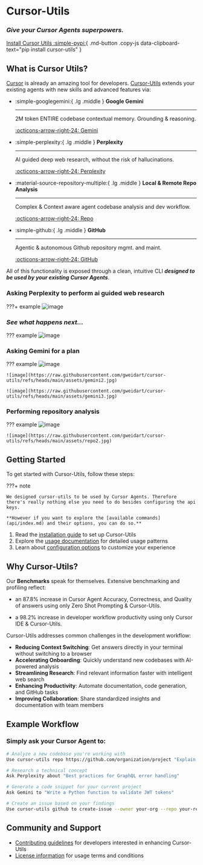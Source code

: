 # Cursor-Utils

### **_Give your Cursor Agents superpowers._**

[Install Cursor Utils :simple-pypi:](installation.md#){ .md-button .copy-js data-clipboard-text="pip install cursor-utils" }


## What is Cursor Utils?

[Cursor](https://www.cursor.com/) is already an amazing tool for developers. [Cursor-Utils](https://github.com/gweidart/cursor-utils) extends your existing agents with new skills and advanced features via:

<div class="grid cards" markdown>

-   :simple-googlegemini:{ .lg .middle } __Google Gemini__

    ---

    2M token ENTIRE codebase contextual memory. 
    Grounding & reasoning.

    [:octicons-arrow-right-24: Gemini](#)

-   :simple-perplexity:{ .lg .middle } __Perplexity__

    ---

    AI guided deep web research, without the 
    risk of hallucinations.

    [:octicons-arrow-right-24: Perplexity](#)

-   :material-source-repository-multiple:{ .lg .middle } __Local & Remote Repo Analysis__

    ---

    Complex & Context aware agent codebase analysis
    and dev workflow.

    [:octicons-arrow-right-24: Repo](#)

-   :simple-github:{ .lg .middle } __GitHub__

    ---

    Agentic & autonomous Github repository mgmt.
    and maint.

    [:octicons-arrow-right-24: GitHub](#)

</div>


All of this functionality is exposed through a clean, intuitive CLI __*designed to be used by your existing Cursor Agents*__.

### Asking Perplexity to perform ai guided web research

???+ example
    ![image](https://raw.githubusercontent.com/gweidart/cursor-utils/refs/heads/main/assets/perplexity1.jpg)

### _*See what happens next...*_

??? example
    ![image](https://raw.githubusercontent.com/gweidart/cursor-utils/refs/heads/main/assets/perplexity2.jpg)

### Asking Gemini for a plan

??? example
    ![image](https://raw.githubusercontent.com/gweidart/cursor-utils/refs/heads/main/assets/gemini1.jpg)

    ![image](https://raw.githubusercontent.com/gweidart/cursor-utils/refs/heads/main/assets/gemini2.jpg)

    ![image](https://raw.githubusercontent.com/gweidart/cursor-utils/refs/heads/main/assets/gemini3.jpg)

### Performing repository analysis

??? example
    ![image](https://raw.githubusercontent.com/gweidart/cursor-utils/refs/heads/main/assets/repo1.jpg)

    ![image](https://raw.githubusercontent.com/gweidart/cursor-utils/refs/heads/main/assets/repo2.jpg)

## Getting Started

To get started with Cursor-Utils, follow these steps:

???+ note

    We designed cursor-utils to be used by Cursor Agents. Therefore there's really nothing else you need to do besides configuring the api keys. 
   
    **However if you want to explore the [available commands](api/index.md) and their options, you can do so.**

1. Read the [installation guide](installation.md) to set up Cursor-Utils
2. Explore the [usage documentation](usage.md) for detailed usage patterns
3. Learn about [configuration options](commands/config.md) to customize your experience

## Why Cursor-Utils?

  Our **Benchmarks** speak for themselves. Extensive benchmarking and profiling reflect:

  - an 87.8% increase in Cursor Agent Accuracy, Correctness, and Quality of answers using only Zero Shot Prompting & Cursor-Utils.

  - a 98.2% increase in developer workflow productivity using only Cursor IDE & Cursor-Utils. 

Cursor-Utils addresses common challenges in the development workflow:

- **Reducing Context Switching**: Get answers directly in your terminal without switching to a browser
- **Accelerating Onboarding**: Quickly understand new codebases with AI-powered analysis
- **Streamlining Research**: Find relevant information faster with intelligent web search
- **Enhancing Productivity**: Automate documentation, code generation, and GitHub tasks
- **Improving Collaboration**: Share standardized insights and documentation with team members

## Example Workflow

### Simply ask your Cursor Agent to:

```bash
# Analyze a new codebase you're working with
Use cursor-utils repo https://github.com/organization/project "Explain the authentication system"
```

```bash
# Research a technical concept
Ask Perplexity about "Best practices for GraphQL error handling"
```

```bash
# Generate a code snippet for your current project
Ask Gemini to "Write a Python function to validate JWT tokens"
```

```bash
# Create an issue based on your findings
Use cursor-utils github to create-issue --owner your-org --repo your-repo --title "Improve JWT validation"
```

## Community and Support

- [Contributing guidelines](contributing.md) for developers interested in enhancing Cursor-Utils
- [License information](license.md) for usage terms and conditions 